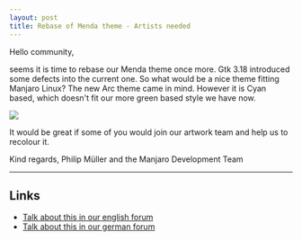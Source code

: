```yaml
---
layout: post
title: Rebase of Menda theme - Artists needed
---
```


Hello community,

seems it is time to rebase our Menda theme once more. Gtk 3.18 introduced some defects into the current one. So what would be a nice theme fitting Manjaro Linux? The new Arc theme came in mind. However it is Cyan based, which doesn't fit our more green based style we have now.

<img src="https://cloud.githubusercontent.com/assets/5050022/11840665/e0416820-a3f7-11e5-8e02-85fb6c7589c9.jpg">

It would be great if some of you would join our artwork team and help us to recolour it.

Kind regards,
Philip Müller and the Manjaro Development Team

----

## Links

* [Talk about this in our english forum](https://forum.manjaro.org/index.php?topic=29139.0)
* [Talk about this in our german forum](https://de.manjaro.org/index.php?topic=4806.0)
